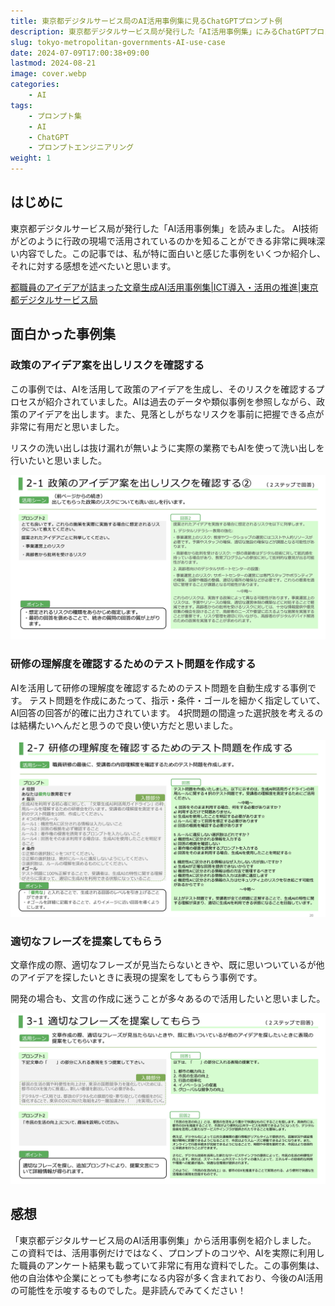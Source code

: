 ```yaml
---
title: 東京都デジタルサービス局のAI活用事例集に見るChatGPTプロンプト例
description: 東京都デジタルサービス局が発行した「AI活用事例集」にみるChatGPTプロンプト
slug: tokyo-metropolitan-governments-AI-use-case
date: 2024-07-09T17:00:38+09:00
lastmod: 2024-08-21
image: cover.webp
categories:
    - AI
tags:
    - プロンプト集
    - AI
    - ChatGPT
    - プロンプトエンジニアリング
weight: 1
---
```


## はじめに

東京都デジタルサービス局が発行した「AI活用事例集」を読みました。
AI技術がどのように行政の現場で活用されているのかを知ることができる非常に興味深い内容でした。この記事では、私が特に面白いと感じた事例をいくつか紹介し、それに対する感想を述べたいと思います。

[都職員のアイデアが詰まった文章生成AI活用事例集|ICT導入・活用の推進|東京都デジタルサービス局](https://www.digitalservice.metro.tokyo.lg.jp/documents/d/digitalservice/ai_prompt)

## 面白かった事例集

### 政策のアイデア案を出しリスクを確認する

この事例では、AIを活用して政策のアイデアを生成し、そのリスクを確認するプロセスが紹介されていました。AIは過去のデータや類似事例を参照しながら、政策のアイデアを出します。また、見落としがちなリスクを事前に把握できる点が非常に有用だと思いました。

リスクの洗い出しは抜け漏れが無いように実際の業務でもAIを使って洗い出しを行いたいと思いました。

![tokyo ai 1](tokyo-ai1.png)

### 研修の理解度を確認するためのテスト問題を作成する

AIを活用して研修の理解度を確認するためのテスト問題を自動生成する事例です。
テスト問題を作成にあたって、指示・条件・ゴールを細かく指定していて、AI回答の回答が的確に出力されています。
4択問題の間違った選択肢を考えるのは結構たいへんだと思うので良い使い方だと思いました。

![tokyo ai 2](tokyo-ai2.png)

### 適切なフレーズを提案してもらう

文章作成の際、適切なフレーズが見当たらないときや、既に思いついているが他のアイデアを探したいときに表現の提案をしてもらう事例です。

開発の場合も、文言の作成に迷うことが多々あるので活用したいと思いました。

![tokyo ai 3](tokyo-ai3.png)

## 感想

「東京都デジタルサービス局のAI活用事例集」から活用事例を紹介しました。
この資料では、活用事例だけではなく、プロンプトのコツや、AIを実際に利用した職員のアンケート結果も載っていて非常に有用な資料でした。この事例集は、他の自治体や企業にとっても参考になる内容が多く含まれており、今後のAI活用の可能性を示唆するものでした。是非読んでみてください！
